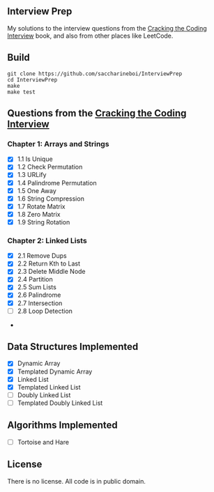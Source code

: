 ## Interview Prep

My solutions to the interview questions from the [Cracking the Coding Interview](https://www.crackingthecodinginterview.com/) book, and also from other places like LeetCode.

## Build

```
git clone https://github.com/saccharineboi/InterviewPrep
cd InterviewPrep
make
make test
```

## Questions from the [Cracking the Coding Interview](https://www.crackingthecodinginterview.com/)

### Chapter 1: Arrays and Strings

- [x] 1.1 Is Unique
- [x] 1.2 Check Permutation
- [x] 1.3 URLify
- [x] 1.4 Palindrome Permutation
- [x] 1.5 One Away
- [x] 1.6 String Compression
- [x] 1.7 Rotate Matrix
- [x] 1.8 Zero Matrix
- [x] 1.9 String Rotation

### Chapter 2: Linked Lists

- [x] 2.1 Remove Dups
- [x] 2.2 Return Kth to Last
- [x] 2.3 Delete Middle Node
- [x] 2.4 Partition
- [x] 2.5 Sum Lists
- [x] 2.6 Palindrome
- [x] 2.7 Intersection
- [ ] 2.8 Loop Detection
-

## Data Structures Implemented

- [x] Dynamic Array
- [x] Templated Dynamic Array
- [x] Linked List
- [x] Templated Linked List
- [ ] Doubly Linked List
- [ ] Templated Doubly Linked List

## Algorithms Implemented

- [ ] Tortoise and Hare

## License

There is no license. All code is in public domain.
